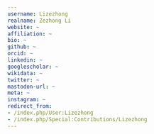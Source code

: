 ```yaml
---
username: Lizezhong
realname: Zezhong Li
website: ~
affiliation: ~
bio: ~
github: ~
orcid: ~
linkedin: ~
googlescholar: ~
wikidata: ~
twitter: ~
mastodon-url: ~
meta: ~
instagram: ~
redirect_from:
- /index.php/User:Lizezhong
- /index.php/Special:Contributions/Lizezhong
---
```

